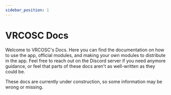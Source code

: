 ```yaml
---
sidebar_position: 1
---
```


# VRCOSC Docs
Welcome to VRCOSC's Docs. Here you can find the documentation on how to use the app, official modules, and making your own modules to distribute in the app.
Feel free to reach out on the Discord server if you need anymore guidance, or feel that parts of these docs aren't as well-written as they could be.

These docs are currently under construction, so some information may be wrong or missing.